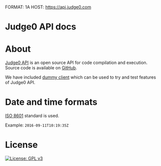 FORMAT: 1A
HOST: https://api.judge0.com

# Judge0 API docs
<!-- include(hostname.html) -->

# About
[Judge0 API](http://api.judge0.com) is an open source API for code compilation and execution.
Source code is available on [GitHub](https://github.com/judge0/api).

We have included [dummy client](/dummy-client.html) which can be used to try and test features of Judge0 API.

# Date and time formats
[ISO 8601](https://en.wikipedia.org/wiki/ISO_8601) standard is used.

Example: `2016-09-11T10:19:35Z`

# License
[![License: GPL v3](https://img.shields.io/badge/License-GPL%20v3-blue.svg)](http://www.gnu.org/licenses/gpl-3.0)

<br>

<!-- include(submissions/submissions.md) -->
<!-- include(statuses_and_languages/statuses_and_languages.md) -->
<!-- include(system_and_configuration/system_and_configuration.md) -->